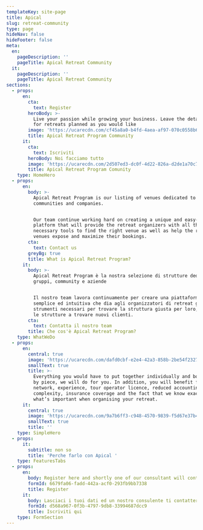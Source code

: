 ```yaml
---
templateKey: site-page
title: Apical
slug: retreat-community
type: page
hideNav: false
hideFooter: false
meta:
  en:
    pageDescription: ''
    pageTitle: Apical Retreat Community
  it:
    pageDescription: ''
    pageTitle: Apical Retreat Community
sections:
  - props:
      en:
        cta:
          text: Register
        heroBody: >-
          Live your passion while growing your business. Leave the details to us
          for retreats planned as you would like
        image: 'https://ucarecdn.com/cf45a8a0-b4fd-4aea-af97-070c0558b665/'
        title: Apical Retreat Program Community
      it:
        cta:
          text: Iscriviti
        heroBody: Noi facciamo tutto
        image: 'https://ucarecdn.com/2d507ed3-dc0f-4d22-826a-d2de1a70c70c/'
        title: Apical Retreat Program Comunity
    type: HomeHero
  - props:
      en:
        body: >-
          Apical Retreat Program is our listing of venues dedicated to groups,
          communities and companies.


          Our team continue working hard on creating a unique and easy-to-use
          platform that will provide the retreat organizers with all the
          necessary tools to find the right venue as well as help the retreat
          venues expose and maximize their bookings.
        cta:
          text: Contact us
        greyBg: true
        title: What is Apical Retreat Program?
      it:
        body: >-
          Apical Retreat Program è la nostra selezione di strutture dedicate a
          gruppi, community e aziende


          Il nostro team lavora continuamente per creare una piattaforma
          semplice ed intuitiva che dia agli organizzatori di retreat gli
          strumenti necessari per trovare la struttura giusta per loro, ed anche
          le strutture a trovare nuovi clienti.
        cta:
          text: Contatta il nostro team
        title: Che cos'è Apical Retreat Program?
    type: WhatWeDo
  - props:
      en:
        central: true
        image: 'https://ucarecdn.com/dafd0cbf-e2e4-42a3-858b-2be54f23271e/'
        smallText: true
        title: >-
          Everything you would have to put together individually and book piece
          by piece, we will do for you. In addition, you will benefit from our
          network, experience, tour operator licence, reduced accounting
          complexity, insurance coverage and the fact that we know exactly
          what’s important when organising your retreat.
      it:
        central: true
        image: 'https://ucarecdn.com/9a7b6ff3-c948-4570-9839-f5d67e37b4a4/'
        smallText: true
        title: ''
    type: SimpleHero
  - props:
      it:
        subtitle: non so
        title: 'Perche farlo con Apical '
    type: FeaturesTabs
  - props:
      en:
        body: Register here and shortly one of our consultant will contact you
        formId: 6679fa06-fadd-442a-acf0-293fb9bb7338
        title: Register
      it:
        body: Lasciaci i tuoi dati ed un nostro consulente ti contatterà a breve
        formId: d568a967-0f3b-4797-9db8-33994687dcc9
        title: Iscriviti qui
    type: FormSection
---
```


